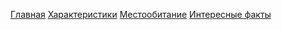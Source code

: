 [Главная][1]
[Характеристики][2]
[Местообитание][3]
[Интересные факты][4]

[1]: @/index.md "Про тайгу"
[2]: @/specif.md "Тигр - хамелеон?!"
[3]: @/habitat.md "Дальние тигры"
[4]: @/fact.md "Я умею летать!!!"